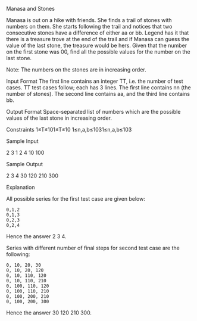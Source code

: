 
Manasa and Stones

Manasa is out on a hike with friends. She finds a trail of stones with numbers on them. She starts following the trail and notices that two consecutive stones have a difference of either aa or bb. Legend has it that there is a treasure trove at the end of the trail and if Manasa can guess the value of the last stone, the treasure would be hers. Given that the number on the first stone was 00, find all the possible values for the number on the last stone.

Note: The numbers on the stones are in increasing order.

Input Format
The first line contains an integer TT, i.e. the number of test cases. TT test cases follow; each has 3 lines. The first line contains nn (the number of stones). The second line contains aa, and the third line contains bb.

Output Format
Space-separated list of numbers which are the possible values of the last stone in increasing order.

Constraints
1≤T≤101≤T≤10
1≤n,a,b≤1031≤n,a,b≤103

Sample Input

2
3 
1
2
4
10
100

Sample Output

2 3 4 
30 120 210 300 

Explanation

All possible series for the first test case are given below:

    0,1,2
    0,1,3
    0,2,3
    0,2,4

Hence the answer 2 3 4.

Series with different number of final steps for second test case are the following:

    0, 10, 20, 30
    0, 10, 20, 120
    0, 10, 110, 120
    0, 10, 110, 210
    0, 100, 110, 120
    0, 100, 110, 210
    0, 100, 200, 210
    0, 100, 200, 300

Hence the answer 30 120 210 300.